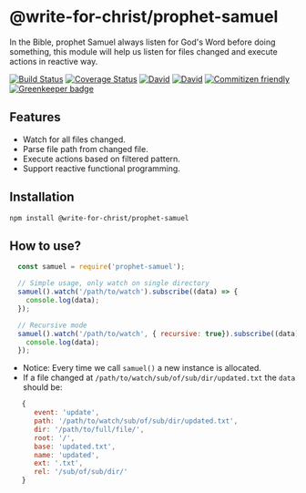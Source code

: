 # @write-for-christ/prophet-samuel

In the Bible, prophet Samuel always listen for God's Word before doing something, this module will help us listen for files changed and execute actions in reactive way.

[![Build Status](https://travis-ci.org/write-for-CHRIST/prophet-samuel.svg?branch=master)](https://travis-ci.org/write-for-CHRIST/prophet-samuel)
[![Coverage Status](https://coveralls.io/repos/github/write-for-CHRIST/prophet-samuel/badge.svg?branch=master)](https://coveralls.io/github/write-for-CHRIST/prophet-samuel?branch=master)
[![David](https://david-dm.org/write-for-CHRIST/prophet-samuel.svg)](https://david-dm.org/write-for-CHRIST/prophet-samuel.svg)
[![David](https://img.shields.io/david/dev/write-for-CHRIST/prophet-samuel.svg)](prophet-samuel)
[![Commitizen friendly](https://img.shields.io/badge/commitizen-friendly-brightgreen.svg)](http://commitizen.github.io/cz-cli/)
[![Greenkeeper badge](https://badges.greenkeeper.io/write-for-CHRIST/prophet-samuel.svg)](https://greenkeeper.io/)

## Features

* Watch for all files changed.
* Parse file path from changed file.
* Execute actions based on filtered pattern.
* Support reactive functional programming.

## Installation

  `npm install @write-for-christ/prophet-samuel`

## How to use?

```javascript
  const samuel = require('prophet-samuel');

  // Simple usage, only watch on single directory
  samuel().watch('/path/to/watch').subscribe((data) => {
    console.log(data);
  });

  // Recursive mode
  samuel().watch('/path/to/watch', { recursive: true}).subscribe((data) => {
    console.log(data);
  });

```

* Notice: Every time we call `samuel()` a new instance is allocated.
* If a file changed at `/path/to/watch/sub/of/sub/dir/updated.txt` the `data` should be:

```js
   {
      event: 'update',
      path: '/path/to/watch/sub/of/sub/dir/updated.txt',
      dir: '/path/to/full/file/',
      root: '/',
      base: 'updated.txt',
      name: 'updated',
      ext: '.txt',
      rel: '/sub/of/sub/dir/'
   }
```